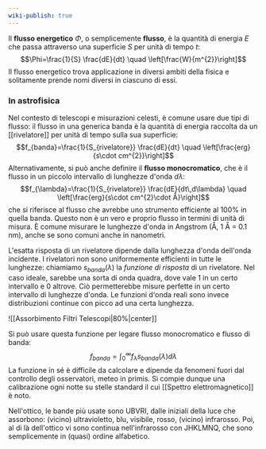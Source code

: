 ```yaml
---
wiki-publish: true
---
```

Il **flusso energetico** $\Phi$, o semplicemente **flusso**, è la quantità di energia $E$ che passa attraverso una superficie $S$ per unità di tempo $t$:
$$\Phi=\frac{1}{S} \frac{dE}{dt} \quad \left[\frac{W}{m^{2}}\right]$$
Il flusso energetico trova applicazione in diversi ambiti della fisica e solitamente prende nomi diversi in ciascuno di essi.
### In astrofisica
Nel contesto di telescopi e misurazioni celesti, è comune usare due tipi di flusso: il flusso in una generica banda è la quantità di energia raccolta da un [[rivelatore]] per unità di tempo sulla sua superficie:
$$f_{banda}=\frac{1}{S_{rivelatore}} \frac{dE}{dt} \quad \left[\frac{erg}{s\cdot cm^{2}}\right]$$
Alternativamente, si può anche definire il **flusso monocromatico**, che è il flusso in un piccolo intervallo di lunghezze d'onda $d\lambda$:
$$f_{\lambda}=\frac{1}{S_{rivelatore}} \frac{dE}{dt\,d\lambda} \quad \left[\frac{erg}{s\cdot cm^{2}\cdot Å}\right]$$
che si riferisce al flusso che avrebbe uno strumento efficiente al 100% in quella banda. Questo non è un vero e proprio flusso in termini di unità di misura. È comune misurare le lunghezze d'onda in Angstrom (Å, 1 Å = 0.1 nm), anche se sono comuni anche in nanometri.

L'esatta risposta di un rivelatore dipende dalla lunghezza d'onda dell'onda incidente. I rivelatori non sono uniformemente efficienti in tutte le lunghezze: chiamiamo $s_{banda}(\lambda)$ la *funzione di risposta* di un rivelatore. Nel caso ideale, sarebbe una sorta di onda quadra, dove vale 1 in un certo intervallo e 0 altrove. Ciò permetterebbe misure perfette in un certo intervallo di lunghezze d'onda. Le funzioni d'onda reali sono invece distribuzioni continue con picco ad una certa lunghezza.

![[Assorbimento Filtri Telescopi|80%|center]]

Si può usare questa funzione per legare flusso monocromatico e flusso di banda:
$$f_{banda}=\int_{0}^{\infty}f_{\lambda}s_{banda}(\lambda)d\lambda$$
La funzione in sé è difficile da calcolare e dipende da fenomeni fuori dal controllo degli osservatori, meteo in primis. Si compie dunque una calibrazione ogni notte su stelle standard il cui [[Spettro elettromagnetico]] è noto.

Nell'ottico, le bande più usate sono UBVRI, dalle iniziali della luce che assorbono: (vicino) ultravioletto, blu, visibile, rosso, (vicino) infrarosso. Poi, al di là dell'ottico vi sono continua nell'infrarosso con JHKLMNQ, che sono semplicemente in (quasi) ordine alfabetico.